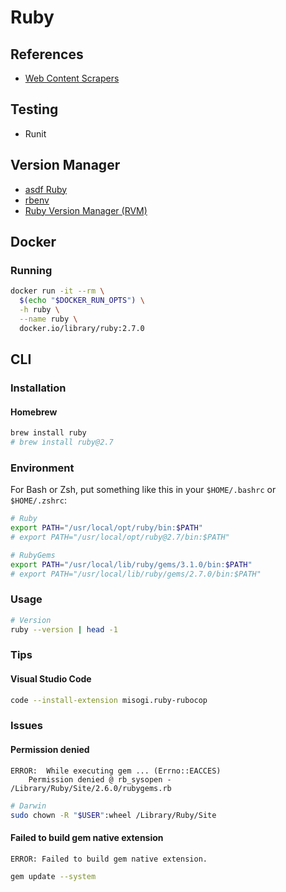 # Ruby

<!--
Mechanize
Nokogiri

https://code.tutsplus.com/articles/building-your-first-web-scraper-01--cms-27559
https://www.inkoop.io/blog/web-scraping-using-selenium-ruby/
https://www.scrapingdog.com/blog/web-scraping-with-ruby
https://scraperbox.com/blog/web-scraping-with-ruby?utm_campaign=News&utm_medium=Community&utm_source=DataCamp.com
https://learn.co/lessons/ruby-remote-data-practice-scraping
http://merowing.info/2015/01/extracting-data-from-websites-without-api/
http://tutorials.jumpstartlab.com/topics/scraping-with-capybara.html
http://www.mattmorgante.com/technology/webscraper
https://ronanlopes.me/web-crawler-minerando-noticias-em-ruby-com-o-nokogiri/
https://agilie.com/en/blog/case-study-how-we-built-web-scraper-on-ruby-on-rails
https://www.freecodecamp.org/news/how-to-scrape-with-ruby-and-nokogiri-and-map-the-data-bd9febb5e18a/
https://www.botreetechnologies.com/blog/how-to-do-web-scraping-of-a-static-or-dynamic-website-with-ruby-on-rails/
https://scraperbox.com/blog/web-scraping-with-ruby
https://zenscrape.com/web-scraping-ruby/
https://dev.to/amsmo/web-scraping-in-ruby-great-practice-for-aspiring-web-developers-2k5a
https://dev.to/debosthefirst/how-to-build-a-web-scraper-in-ruby-a-covid-19-live-data-example-16o0
https://hackernoon.com/my-journey-building-a-scraper-with-ruby-vx1n3y05
https://itnext.io/building-a-basic-scraper-with-ruby-1cec071ada83
https://rapidapi.com/blog/web-scraping-ruby/
https://sloboda-studio.com/blog/how-to-do-web-scraping-with-ruby/
https://www.scrapingbee.com/blog/web-scraping-ruby/
https://onebitcode.com/web-scraping-com-ruby/
https://medium.com/@jennyjean8675309/web-scraping-with-ruby-and-nokogiri-73e75a6f34ed

https://rubyinstaller.org/
-->

<!--
https://linkedin.com/learning/ruby-essential-training-part-1-the-basics/learn-the-basics-of-ruby
https://app.pluralsight.com/paths/skill/ruby-language-fundamentals

https://app.pluralsight.com/paths/skill/ruby-language-fundamentals
https://linkedin.com/learning/topics/ruby?entityType=COURSE
https://app.pluralsight.com/library/courses/ruby-getting-started/table-of-contents
https://app.pluralsight.com/library/courses/reading-writing-data-ruby/table-of-contents
-->

## References

- [Web Content Scrapers](https://www.ruby-toolbox.com/categories/Web_Content_Scrapers)

## Testing

- Runit

## Version Manager

- [asdf Ruby](/asdf/asdf-ruby.md)
- [rbenv](/rbenv.md)
- [Ruby Version Manager (RVM)](/rvm.md)

## Docker

### Running

```sh
docker run -it --rm \
  $(echo "$DOCKER_RUN_OPTS") \
  -h ruby \
  --name ruby \
  docker.io/library/ruby:2.7.0
```

## CLI

### Installation

#### Homebrew

```sh
brew install ruby
# brew install ruby@2.7
```

### Environment

For Bash or Zsh, put something like this in your `$HOME/.bashrc` or `$HOME/.zshrc`:

```sh
# Ruby
export PATH="/usr/local/opt/ruby/bin:$PATH"
# export PATH="/usr/local/opt/ruby@2.7/bin:$PATH"

# RubyGems
export PATH="/usr/local/lib/ruby/gems/3.1.0/bin:$PATH"
# export PATH="/usr/local/lib/ruby/gems/2.7.0/bin:$PATH"
```

### Usage

```sh
# Version
ruby --version | head -1
```

### Tips

#### Visual Studio Code

```sh
code --install-extension misogi.ruby-rubocop
```

### Issues

#### Permission denied

```log
ERROR:  While executing gem ... (Errno::EACCES)
    Permission denied @ rb_sysopen - /Library/Ruby/Site/2.6.0/rubygems.rb
```

```sh
# Darwin
sudo chown -R "$USER":wheel /Library/Ruby/Site
```

<!-- #### Could not find a valid gem

```log
ERROR: Could not find a valid gem 'rake' (>= 0), here is why: windows
```

```sh
gem sources
gem sources -a http://rubygems.org/
gem sources --remove https://rubygems.org/
gem install rake
``` -->

<!-- #### Certificate verify failed

```log
SSL_connect returned=1 errno=0 state=SSLv3 read server certificate B: certificate verify failed
```

```sh
https://gist.github.com/luislavena/f064211759ee0f806c88
``` -->

#### Failed to build gem native extension

```log
ERROR: Failed to build gem native extension.
```

```sh
gem update --system
```

<!-- #### Psych:Module

```log
private method load called for Psych:Module
```

```sh
gem update --system
``` -->

<!-- #### Token

```log
NoMethodError (undefined method `[]' for nil:NilClass):
```

Need add `{}` or `nil`. -->

<!-- #### Nginx

```log
413 Request Entity Too Large
```

```sh
sudo vim /etc/nginx/sites-available/[appname]

server {
    client_max_body_size 8M;
}
```

```sh
sudo systemctl restart nginx
``` -->

<!-- #### MiniMagick::Error

##### APT

```log
MiniMagick::Error (ImageMagick/GraphicsMagick is not installed):
```

```sh
sudo apt update
sudo apt -y install imagemagick
``` -->
